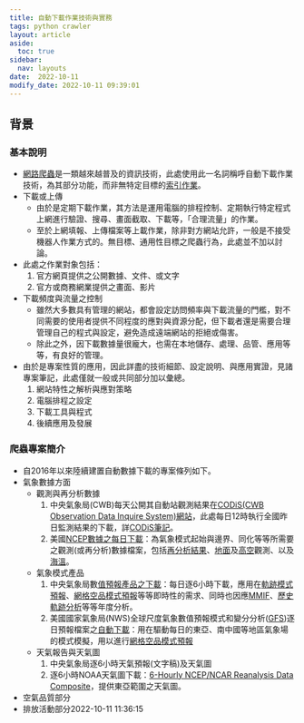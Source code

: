 ```yaml
---
title: 自動下載作業技術與實務
tags: python crawler
layout: article
aside:
  toc: true
sidebar:
  nav: layouts
date:  2022-10-11
modify_date: 2022-10-11 09:39:01
---
```

## 背景
### 基本說明
- [網路爬蟲][crawler]是一類越來越普及的資訊技術，此處使用此一名詞稱呼自動下載作業技術，為其部分功能，而非無特定目標的[索引作業](https://en.wikipedia.org/wiki/Search_engine_indexing)。
- 下載或上傳
  - 由於是定期下載作業，其方法是運用電腦的排程控制、定期執行特定程式上網進行驗證、搜尋、畫面截取、下載等，「合理流量」的作業。
  - 至於上網填報、上傳檔案等上載作業，除非對方網站允許，一般是不接受機器人作業方式的。無目標、通用性目標之爬蟲行為，此處並不加以討論。
- 此處之作業對象包括：
  1. 官方網頁提供之公開數據、文件、或文字
  1. 官方或商務網業提供之畫面、影片
- 下載頻度與流量之控制
  - 雖然大多數具有管理的網站，都會設定訪問頻率與下載流量的門檻，對不同需要的使用者提供不同程度的應對與資源分配，但下載者還是需要合理管理自己的程式與設定，避免造成遠端網站的拒絕或傷害。
  - 除此之外，因下載數據量很龐大，也需在本地儲存、處理、品管、應用等等，有良好的管理。
- 由於是專案性質的應用，因此詳盡的技術細節、設定說明、與應用實證，見諸專案筆記，此處僅就一般或共同部分加以彙總。
  1. 網站特性之解析與應對策略
  1. 電腦排程之設定
  1. 下載工具與程式
  1. 後續應用及發展

### 爬蟲專案簡介
- 自2016年以來陸續建置自動數據下載的專案條列如下。
- 氣象數據方面
  - 觀測與再分析數據
    1. 中央氣象局(CWB)每天公開其自動站觀測結果在[CODiS(CWB Observation Data Inquire System)網站](https://e-service.cwb.gov.tw/HistoryDataQuery/)，此處每日12時執行全國昨日監測結果的下載，詳[CODiS筆記](https://sinotec2.github.io/Focus-on-Air-Quality/wind_models/CODiS/)。
    1. 美國[NCEP數據之每日下載](https://sinotec2.github.io/Focus-on-Air-Quality/wind_models/NCEP/)：為氣象模式起始與邊界、同化等等所需要之觀測(或再分析)數據檔案，包括[再分析結果](https://sinotec2.github.io/Focus-on-Air-Quality/wind_models/NCEP/ff.py/)、[地面](https://sinotec2.github.io/Focus-on-Air-Quality/wind_models/NCEP/ss.py/)及[高空](https://sinotec2.github.io/Focus-on-Air-Quality/wind_models/NCEP/uu.py/)觀測、以及[海溫](https://sinotec2.github.io/Focus-on-Air-Quality/wind_models/SST/)。
  - 氣象模式產品
    1. 中央氣象局數[值預報產品之下載](https://sinotec2.github.io/Focus-on-Air-Quality/wind_models/cwbWRF_3Km/get_M-A0064/)：每日逐6小時下載，應用在[軌跡模式預報](https://sinotec2.github.io/cpuff_forecast/)、[網格空品模式預報][fcst]等等即時性的需求、同時也因應[MMIF](https://sinotec2.github.io/Focus-on-Air-Quality/PlumeModels/ME_pathways/mmif_caas/)、[歷史軌跡分析](https://sinotec2.github.io/Focus-on-Air-Quality/TrajModels/traj3D/)等等年度分析。  
    1. 美國國家氣象局(NWS)全球尺度氣象數值預報模式和變分分析([GFS](https://en.wikipedia.org/wiki/Global_Forecast_System))逐日預報檔案之[自動下載](https://sinotec2.github.io/FAQ/2022/08/10/GFStoWRF.html)：用在驅動每日的東亞、南中國等地區氣象場的模式模擬，用以進行[網格空品模式預報][fcst]
  - 天氣報告與天氣圖
    1. 中央氣象局逐6小時天氣預報(文字稿)及天氣圖
    1. 逐6小時NOAA天氣圖下載：[6-Hourly NCEP/NCAR Reanalysis Data Composite]()，提供東亞範圍之天氣圖。
- 空氣品質部分
- 排放活動部分2022-10-11 11:36:15


[crawler]: <http://200.200.12.191/?c=SinoTech&m=load_one&r=hour&s=by%20name&hc=4&mc=2> "網路爬蟲（英語：web crawler），也叫網路蜘蛛（spider），是一種用來自動瀏覽全球資訊網的網路機器人。其目的一般為編纂網路索引。"
[fcst]: <http://125.229.149.182:8084/> "運用GFS/CWB/CAMS數值預報數進行台灣地區CMAQ模擬實例"